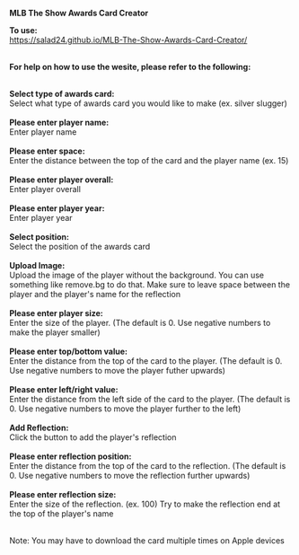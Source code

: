 **MLB The Show Awards Card Creator**</br>

**To use:**</br>
https://salad24.github.io/MLB-The-Show-Awards-Card-Creator/</br></br>

**For help on how to use the wesite, please refer to the following:**</br></br>

**Select type of awards card:**</br>Select what type of awards card you would like to make (ex. silver slugger)</br></br>
**Please enter player name:**</br>Enter player name</br></br>
**Please enter space:**</br>Enter the distance between the top of the card and the player name (ex. 15)</br></br>
**Please enter player overall:**</br>Enter player overall</br></br>
**Please enter player year:**</br>Enter player year</br></br>
**Select position:**</br>Select the position of the awards card</br></br>
**Upload Image:**</br>Upload the image of the player without the background. You can use something like remove.bg to do that. Make sure to leave space between the player and the player's name for the reflection</br></br>
**Please enter player size:**</br>Enter the size of the player. (The default is 0. Use negative numbers to make the player smaller)</br></br>
**Please enter top/bottom value:**</br>Enter the distance from the top of the card to the player. (The default is 0. Use negative numbers to move the player futher upwards)</br></br>
**Please enter left/right value:**</br>Enter the distance from the left side of the card to the player. (The default is 0. Use negative numbers to move the player further to the left)</br></br>
**Add Reflection:**</br>Click the button to add the player's reflection</br></br>
**Please enter reflection position:**</br>Enter the distance from the top of the card to the reflection. (The default is 0. Use negative numbers to move the reflection further upwards)</br></br>
**Please enter reflection size:**</br>Enter the size of the reflection. (ex. 100) Try to make the reflection end at the top of the player's name</br></br>

Note: You may have to download the card multiple times on Apple devices
